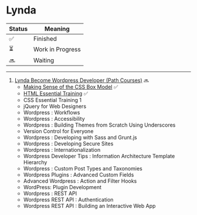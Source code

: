 # Lynda

| Status | Meaning |
|--|--|
| ✅ | Finished |
| ⏳| Work in Progress |
| 🔜 | Waiting |

-----------------

1. [Lynda Become Wordpress Developer (Path Courses)](https://github.com/hevalhazalkurt/Learn_Code_Study_Notes/tree/master/Lynda/Become_Wordpress_Developer_path) 🔜
	* [Making Sense of the CSS Box Model](https://github.com/hevalhazalkurt/Learn_Code_Study_Notes/tree/master/Lynda/Become_Wordpress_Developer_path/1_Making_Sense_of_the_CSS_Box_Model) ✅
	* [HTML Essential Training](https://github.com/hevalhazalkurt/Learn_Code_Study_Notes/tree/master/Lynda/Become_Wordpress_Developer_path/2_HTML_Essential_Training) ✅
	* CSS Essential Training 1
	* jQuery for Web Designers
	* Wordpress : Workflows
	* Wordpress : Accessibility
	* Wordpress : Building Themes from Scratch Using Underscores
	* Version Control for Everyone
	* Wordpress : Developing with Sass and Grunt.js
	* Wordpress : Developing Secure Sites
	* Wordpress : Internationalization
	* Wordpress Developer Tips : Information Architecture Template Hierarchy
	* Wordpress : Custom Post Types and Taxonomies
	* Wordpress Plugins : Advanced Custom Fields
	* Advanced Wordpress : Action and Filter Hooks
	* WordPress: Plugin Development
	* Wordpress : REST API
	* Wordpress REST API : Authentication
	* Wordpress REST API : Building an Interactive Web App
